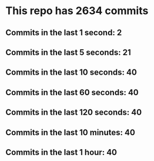 # This repo has 2634 commits

## Commits in the last 1 second: 2
## Commits in the last 5 seconds: 21
## Commits in the last 10 seconds: 40
## Commits in the last 60 seconds: 40
## Commits in the last 120 seconds: 40
## Commits in the last 10 minutes: 40
## Commits in the last 1 hour: 40
